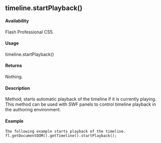 ## timeline.startPlayback()

#### Availability

Flash Professional CS5.

#### Usage

timeline.startPlayback()

#### Returns

Nothing.

#### Description

Method; starts automatic playback of the timeline if it is currently playing. This method can be used with SWF panels to control timeline playback in the authoring environment.

#### Example

```
The following example starts playback of the timeline.
fl.getDocumentDOM().getTimeline().startPlayback();

```